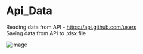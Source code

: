 # Api_Data
 Reading data from API - https://api.github.com/users <br>
 Saving data from API to .xlsx file


![image](https://user-images.githubusercontent.com/66377435/201926355-682a9139-6c53-4148-b9a0-2801edf72220.png)
